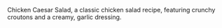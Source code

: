 Chicken Caesar Salad, a classic chicken salad recipe, featuring crunchy croutons and a creamy, garlic dressing.
